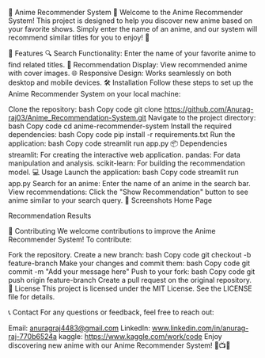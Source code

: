 🌟 Anime Recommender System 🎥
Welcome to the Anime Recommender System! This project is designed to help you discover new anime based on your favorite shows. Simply enter the name of an anime, and our system will recommend similar titles for you to enjoy! 🎉

🚀 Features
🔍 Search Functionality: Enter the name of your favorite anime to find related titles.
🎥 Recommendation Display: View recommended anime with cover images.
🌐 Responsive Design: Works seamlessly on both desktop and mobile devices.
🛠️ Installation
Follow these steps to set up the Anime Recommender System on your local machine:

Clone the repository:
bash
Copy code
git clone https://github.com/Anurag-raj03/Anime_Recommendation-System.git
Navigate to the project directory:
bash
Copy code
cd anime-recommender-system
Install the required dependencies:
bash
Copy code
pip install -r requirements.txt
Run the application:
bash
Copy code
streamlit run app.py
📦 Dependencies
streamlit: For creating the interactive web application.
pandas: For data manipulation and analysis.
scikit-learn: For building the recommendation model.
💻 Usage
Launch the application:
bash
Copy code
streamlit run app.py
Search for an anime: Enter the name of an anime in the search bar.
View recommendations: Click the "Show Recommendation" button to see anime similar to your search query.
🎨 Screenshots
Home Page

Recommendation Results

🤝 Contributing
We welcome contributions to improve the Anime Recommender System! To contribute:

Fork the repository.
Create a new branch:
bash
Copy code
git checkout -b feature-branch
Make your changes and commit them:
bash
Copy code
git commit -m "Add your message here"
Push to your fork:
bash
Copy code
git push origin feature-branch
Create a pull request on the original repository.
📝 License
This project is licensed under the MIT License. See the LICENSE file for details.

📞 Contact
For any questions or feedback, feel free to reach out:

Email: anuragraj4483@gmail.com
LinkedIn: www.linkedin.com/in/anurag-raj-770b6524a
kaggle: https://www.kaggle.com/work/code
Enjoy discovering new anime with our Anime Recommender System! 🌟📺🍿
